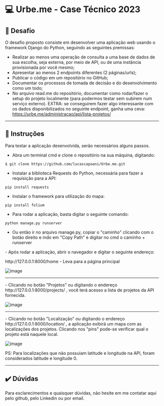 # 💻 Urbe.me - Case Técnico 2023

<h2>📝 Desafio </h2>

O desafio proposto consiste em desenvolver uma aplicação web usando o framework Django do Python, seguindo as seguintes premissas:
- Realizar ao menos uma operação de consulta a uma base de dados de sua escolha, seja externa, por meio de API, ou de uma instância provisionada por você mesmo;
- Apresentar ao menos 2 endpoints diferentes (2 páginas/urls);
- Publicar o código em um repositório no GitHub;
- Documentar os processos de tomada de decisão e do desenvolvimento como um todo;
- No arquivo read.me do repositório, documentar como rodar/fazer o setup do projeto localmente (para podermos testar sem subirem num serviço externo). 
EXTRA: se conseguirem fazer algo interessante com os dados disponibilizados no seguinte endpoint, ganha uma ceva: https://urbe.me/administracao/api/lista-projetos/
<hr>

<h2> 📁 Instruções </h2>

<p>Para testar a aplicação desenvolvida, serão necessários alguns passos.</p> 

- Abra um terminal cmd e clone o repositório na sua máquina, digitando:
```
$ git clone https://github.com/lucascapoani/Urbe.me.git
```

- Instalar a biblioteca Requests do Python, necessária para fazer a requisição para a API:
```
pip install requests
```

- Instalar o framework para utilização do mapa:
```
pip install folium
```

- Para rodar a aplicação, basta digitar o seguinte comando:
```
python manage.py runserver
```
- Ou então ir no arquivo manage.py, copiar o "caminho" clicando com o botão direito e indo em "Copy Path" e digitar no cmd o caminho + runserver

<p>- Após rodar a aplicação, abrir o navegador e digitar o seguinte endereço:</p>
http://127.0.0.1:8000/home - Leva para a página principal

![image](https://user-images.githubusercontent.com/97242525/235673931-36698d39-3790-4cbf-810e-c43a53933c35.png)
<hr>

<p>- Clicando no botão "Projetos" ou digitando o endereço http://127.0.0.1:8000/projects/ , você terá acesso a lista de projetos da API fornecida.</p>

![image](https://user-images.githubusercontent.com/97242525/235674895-63ca6b81-d965-44db-8010-d5aee407b859.png)
<hr>

<p>- Clicando no botão "Localização" ou digitando o endereço http://127.0.0.1:8000/location/ , a aplicação exibirá um mapa com as localizações dos projetos. Clicando nos "pins" pode-se verificar qual o projeto está naquele local. </p>

![image](https://user-images.githubusercontent.com/97242525/235677030-73469062-f862-4046-9725-36bfa64095eb.png)

<p> PS: Para localizações que não possuiam latitude e longitude na API, foram considerados latitude e longitude 0. </p>
<hr>

<h2>✔️ Dúvidas</h2>

<p>Para esclarecimentos e quaisquer dúvidas, não hesite em me contatar aqui pelo github, pelo Linkedin ou por email.</p>


